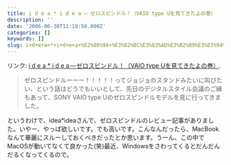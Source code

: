 ```yaml
---
title: i d e a * i d e a — ゼロスピンドル！（VAIO type Uを見てきたよの巻）
description: ''
date: '2006-06-30T11:19:56.000Z'
categories: []
keywords: []
slug: i+d+e+a+*+i+d+e+a+%E2%80%94+%E3%82%BC%E3%83%AD%E3%82%B9%E3%83%94%E3%83%B3%E3%83%89%E3%83%AB%EF%BC%81%EF%BC%88VAIO+type+U%E3%82%92%E8%A6%8B%E3%81%A6...
---
```

リンク: [i d e a \* i d e a — ゼロスピンドル！（VAIO type Uを見てきたよの巻）](http://www.ideaxidea.com/archives/2006/06/vaio_type_u.html "i d e a * i d e a - ゼロスピンドル！（VAIO type Uを見てきたよの巻）").

> ゼロスピンドルーーー！！！！！ってジョジョのスタンドみたいに叫びたい、という話はどうでもいいとして、先日のデジタルスタイル会議のご縁もあって、SONY VAIO type Uのゼロスピンドルモデルを見に行ってきました。

というわけで、idea\*ideaさんで、ゼロスピンドルのレビュー記事がありました。いやー、やっぱ欲しいです。でも高いです。こんなんだったら、MacBookなんて華麗にスルーしておくべきだったとか思います。うーん、この中でMacOSが動いてなくて良かった(笑)最近、Windowsをさわってくるとだんだんだるくなってくるので。